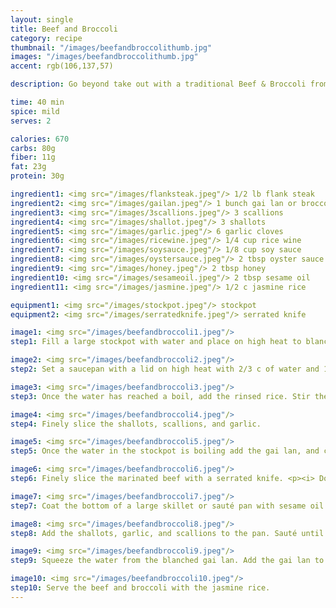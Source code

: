 ```yaml
---
layout: single
title: Beef and Broccoli
category: recipe
thumbnail: "/images/beefandbroccolithumb.jpg"
images: "/images/beefandbroccolithumb.jpg"
accent: rgb(106,137,57)

description: Go beyond take out with a traditional Beef & Broccoli from Shanghai. Thinly sliced strips of flank steak are stir fried with shallots, garlic, scallions and gai lan and served on top of jasmine rice.

time: 40 min
spice: mild
serves: 2

calories: 670
carbs: 80g
fiber: 11g
fat: 23g
protein: 30g

ingredient1: <img src="/images/flanksteak.jpeg"/> 1/2 lb flank steak
ingredient2: <img src="/images/gailan.jpeg"/> 1 bunch gai lan or broccoli rabe
ingredient3: <img src="/images/3scallions.jpeg"/> 3 scallions
ingredient4: <img src="/images/shallot.jpeg"/> 3 shallots
ingredient5: <img src="/images/garlic.jpeg"/> 6 garlic cloves
ingredient6: <img src="/images/ricewine.jpeg"/> 1/4 cup rice wine
ingredient7: <img src="/images/soysauce.jpeg"/> 1/8 cup soy sauce
ingredient8: <img src="/images/oystersauce.jpeg"/> 2 tbsp oyster sauce
ingredient9: <img src="/images/honey.jpeg"/> 2 tbsp honey
ingredient10: <img src="/images/sesameoil.jpeg"/> 2 tbsp sesame oil
ingredient11: <img src="/images/jasmine.jpeg"/> 1/2 c jasmine rice

equipment1: <img src="/images/stockpot.jpeg"/> stockpot
equipment2: <img src="/images/serratedknife.jpeg"/> serrated knife

image1: <img src="/images/beefandbroccoli1.jpeg"/>
step1: Fill a large stockpot with water and place on high heat to blanch the gai lan.<p> Combine the rice wine, oyster sauce, honey, and tamari in a shallow bowl that is large enough to fit the steak. Place the steak in the bowl and coat with the marinade. Marinade the steak for at least 30 minutes.</p>

image2: <img src="/images/beefandbroccoli2.jpeg"/>
step2: Set a saucepan with a lid on high heat with 2/3 c of water and 1/4 teaspoon of salt. While waiting for the water to boil, place the jasmine rice in a bowl and fill it with water. Swish your hands in the rice until the water becomes cloudy, and then drain. Repeat two more times.

image3: <img src="/images/beefandbroccoli3.jpeg"/>
step3: Once the water has reached a boil, add the rinsed rice. Stir the pot to ensure that the rice is submerged. Cover and reduce the heat to low. Cook the rice for 16 minutes, then remove from heat. Keep the lid on the pot until ready to serve.

image4: <img src="/images/beefandbroccoli4.jpeg"/>
step4: Finely slice the shallots, scallions, and garlic.

image5: <img src="/images/beefandbroccoli5.jpeg"/> 
step5: Once the water in the stockpot is boiling add the gai lan, and cook for 3 minutes to blanch. Transfer to a plate for later use.

image6: <img src="/images/beefandbroccoli6.jpeg"/>
step6: Finely slice the marinated beef with a serrated knife. <p><i> Don't throw away the marinade!</i></p>

image7: <img src="/images/beefandbroccoli7.jpeg"/>
step7: Coat the bottom of a large skillet or sauté pan with sesame oil and place on high heat. Once the oil is very hot, add the steak (in batches) and sear for 1 minute on each side. Transfer the steak to a plate for later use. Reserve any fat in the pan for cooking the shallots and garlic.

image8: <img src="/images/beefandbroccoli8.jpeg"/>
step8: Add the shallots, garlic, and scallions to the pan. Sauté until the they are tender and have browned.

image9: <img src="/images/beefandbroccoli9.jpeg"/>
step9: Squeeze the water from the blanched gai lan. Add the gai lan to the pan along with the marinade. Let the gai lan cook for 4 minutes, and then add the beef. Once the beef has been coated in the pan sauce, remove the pan from heat.

image10: <img src="/images/beefandbroccoli10.jpeg"/>
step10: Serve the beef and broccoli with the jasmine rice.
---
```


